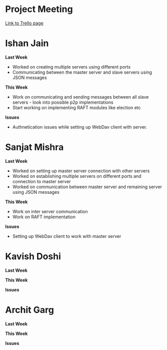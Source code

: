 # Project Meeting

<a href= "https://trello.com/b/fykgWYK4/untitled-board">Link to Trello page</a>

# Ishan Jain
**Last Week**
  - Worked on creating multiple servers using different ports
  - Communicating between the master server and slave servers using JSON messages
 
 **This Week**
  - Work on communicating and sending messages between all slave servers - look into possible p2p implementations
  - Start working on implementing RAFT modules like election etc
 
 **Issues**
  - Authnetication issues while setting up WebDav client with server.
  
# Sanjat Mishra
**Last Week**
  - Worked on setting up master server connection with other servers
  - Worked on establishing multiple servers on different ports and connection to master server
  - Worked on communication between master server and remaining server using JSON messages
    
**This Week**
  - Work on inter server communication 
  - Work on RAFT implementation
      
**Issues**
  - Setting up WebDav client to work with master server
    
# Kavish Doshi
**Last Week**
 
 
 **This Week**

 
 **Issues**
  
  
   
# Archit Garg
**Last Week**

  
**This Week**

    
**Issues**

